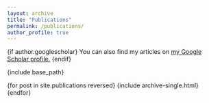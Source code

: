 ```yaml
---
layout: archive
title: "Publications"
permalink: /publications/
author_profile: true
---
```


{if author.googlescholar}
  You can also find my articles on <u><a href="{{author.googlescholar}}">my Google Scholar profile</a>.</u>
{endif}

{include base_path}

{for post in site.publications reversed}
  {include archive-single.html}
{endfor}
